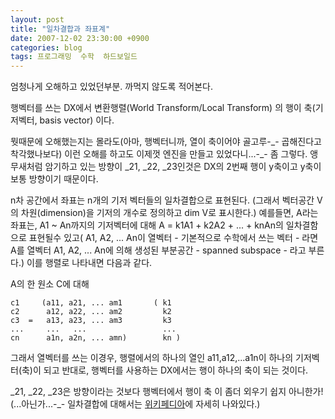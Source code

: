 ```yaml
---
layout: post
title: "일차결합과 좌표계"
date: 2007-12-02 23:30:00 +0900
categories: blog
tags: 프로그래밍  수학  하드보일드
---
```


엄청나게 오해하고 있었던부분. 까먹지 않도록 적어본다.

행벡터를 쓰는 DX에서 변환행렬(World Transform/Local Transform) 의 행이 축(기저벡터, basis vector) 이다.

뭣때문에 오해했는지는 몰라도(아마, 행벡터니까, 열이 축이어야 골고루-\_- 곱해진다고 착각했나보다) 이런 오해를 하고도 이제껏 엔진을 만들고 있었다니...-\_- 좀 그렇다. 앵무새처럼 암기하고 있는 방향이 \_21, \_22, \_23인것은 DX의 2번째 행이 y축이고 y축이 보통 방향이기 때문이다.

n차 공간에서 좌표는 n개의 기저 벡터들의 일차결합으로 표현된다. (그래서 벡터공간 V의 차원(dimension)을 기저의 개수로 정의하고 dim V로 표시한다.) 예를들면, A라는 좌표는, A1 ~ An까지의 기저벡터에 대해 A = k1A1 + k2A2 + ... + knAn의 일차결함으로 표현될수 있고( A1, A2, ... An이 열벡터 - 기본적으로 수학에서 쓰는 벡터 - 라면 A를 열벡터 A1, A2, ... An에 의해 생성된 부분공간 - spanned subspace - 라고 부른다.) 이를 행렬로 나타내면 다음과 같다.

A의 한 원소 C에 대해
<div class="panel">

```
c1     (a11, a21, ... am1       ( k1
c2      a12, a22, ... am2         k2
c3  =   a13, a23, ... am3         k3
...     ...   ...                 ...
cn      a1n, a2n, ... amn)        kn )

```

</div>

그래서 열벡터를 쓰는 이경우, 행렬에서의 하나의 열인 a11,a12,...a1n이 하나의 기저벡터(축)이 되고 반대로, 행벡터를 사용하는 DX에서는 행이 하나의 축이 되는 것이다.

\_21, \_22, \_23은 방향이라는 것보다 행벡터에서 행이 축 이 좀더 외우기 쉽지 아니한가! (...아닌가...-_- 일차결합에 대해서는 [위키페디아](http://en.wikipedia.org/wiki/Linear_combination)에 자세히 나와있다.)

